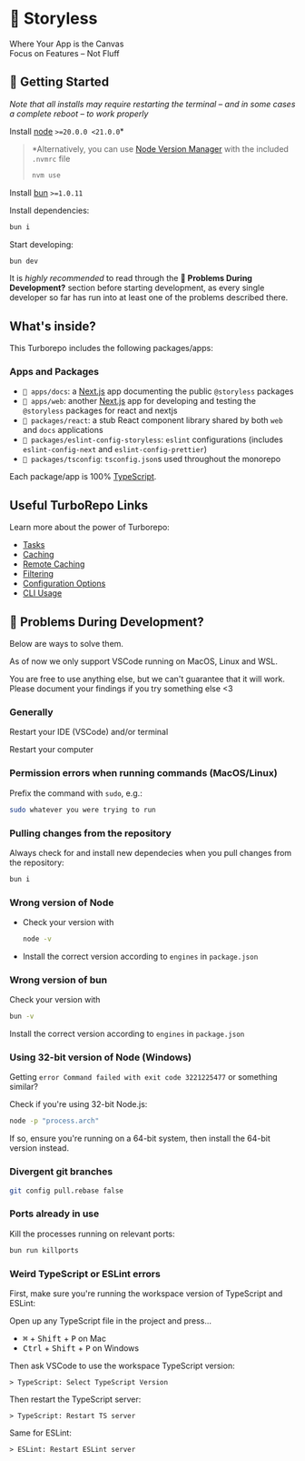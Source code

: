 # 🎨 Storyless

Where Your App is the Canvas  
Focus on Features – Not Fluff

## 🚀 Getting Started

*Note that all installs may require restarting the terminal – and in some cases a complete reboot – to work properly*

Install [node](https://nodejs.org/en/) `>=20.0.0 <21.0.0`*

> *Alternatively, you can use [Node Version Manager](https://github.com/nvm-sh/nvm#installing-and-updating) with the included `.nvmrc` file
>
> ```sh
> nvm use
> ```

Install [bun](https://bun.sh/) `>=1.0.11`

Install dependencies:

```sh
bun i
```

Start developing:

```sh
bun dev
```

It is *highly recommended* to read through the **🤯 Problems During Development?** section before starting development, as every single developer so far has run into at least one of the problems described there.

## What's inside?

This Turborepo includes the following packages/apps:

### Apps and Packages

- `📂 apps/docs`: a [Next.js](https://nextjs.org/) app documenting the public `@storyless` packages
- `📂 apps/web`: another [Next.js](https://nextjs.org/) app for developing and testing the `@storyless` packages for react and nextjs
- `📂 packages/react`: a stub React component library shared by both `web` and `docs` applications
- `📂 packages/eslint-config-storyless`: `eslint` configurations (includes `eslint-config-next` and `eslint-config-prettier`)
- `📂 packages/tsconfig`: `tsconfig.json`s used throughout the monorepo

Each package/app is 100% [TypeScript](https://www.typescriptlang.org/).

## Useful TurboRepo Links

Learn more about the power of Turborepo:

- [Tasks](https://turbo.build/repo/docs/core-concepts/monorepos/running-tasks)
- [Caching](https://turbo.build/repo/docs/core-concepts/caching)
- [Remote Caching](https://turbo.build/repo/docs/core-concepts/remote-caching)
- [Filtering](https://turbo.build/repo/docs/core-concepts/monorepos/filtering)
- [Configuration Options](https://turbo.build/repo/docs/reference/configuration)
- [CLI Usage](https://turbo.build/repo/docs/reference/command-line-reference)

## 🤯 Problems During Development?

Below are ways to solve them.

As of now we only support VSCode running on MacOS, Linux and WSL.

You are free to use anything else, but we can't guarantee that it will work.  
Please document your findings if you try something else <3

### Generally

Restart your IDE (VSCode) and/or terminal

Restart your computer

### Permission errors when running commands (MacOS/Linux)

Prefix the command with `sudo`, e.g.:

```bash
sudo whatever you were trying to run
```

### Pulling changes from the repository

Always check for and install new dependecies when you pull changes from the repository:

```bash
bun i
```

### Wrong version of Node

- Check your version with
  ```bash
  node -v
  ```
- Install the correct version according to `engines` in `package.json`

### Wrong version of bun

Check your version with

```bash
bun -v
```

Install the correct version according to `engines` in `package.json`

### Using 32-bit version of Node (Windows)

Getting `error Command failed with exit code 3221225477` or something similar?

Check if you're using 32-bit Node.js:

```bash
node -p "process.arch"
```

If so, ensure you're running on a 64-bit system, then install the 64-bit version instead.

### Divergent git branches

```bash
git config pull.rebase false
```

### Ports already in use

Kill the processes running on relevant ports:

```bash
bun run killports
```

### Weird TypeScript or ESLint errors

First, make sure you're running the workspace version of TypeScript and ESLint:

Open up any TypeScript file in the project and press...

<ul>
  <li>
    <kbd>⌘</kbd> + <kbd>Shift</kbd> + <kbd>P</kbd> on Mac  
  </li>
  <li>
    <kbd>Ctrl</kbd> + <kbd>Shift</kbd> + <kbd>P</kbd> on Windows
  </li>
</ul>

Then ask VSCode to use the workspace TypeScript version:

```
> TypeScript: Select TypeScript Version
```

Then restart the TypeScript server:

```
> TypeScript: Restart TS server
```

Same for ESLint:

```
> ESLint: Restart ESLint server
```
